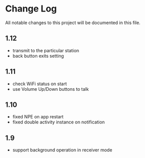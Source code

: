 # Change Log
All notable changes to this project will be documented in this file.

## 1.12
- transmit to the particular station
- back button exits setting

## 1.11
- check WiFi status on start
- use Volume Up/Down buttons to talk

## 1.10
- fixed NPE on app restart
- fixed double activity instance on notification

## 1.9
- support background operation in receiver mode
